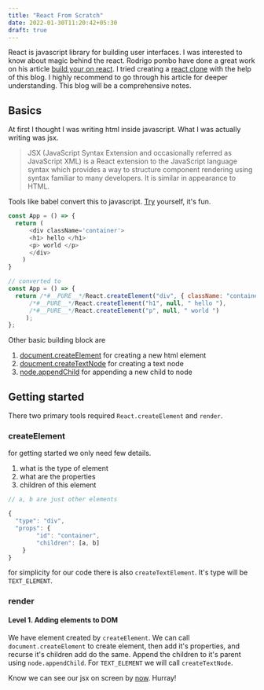 ```yaml
---
title: "React From Scratch"
date: 2022-01-30T11:20:42+05:30
draft: true
---
```


React is javascript library for building user interfaces. I was
interested to know about magic behind the react. Rodrigo pombo
have done a great work on his article [build your on react](https://pomb.us/build-your-own-react/).
I tried creating a [react clone](https://github.com/twentyse7en) with the help of this blog.
I highly recommend to go through his article for deeper understanding.
This blog will be a comprehensive notes.

## Basics
At first I thought I was writing html inside javascript. What I was
actually writing was jsx.

> JSX (JavaScript Syntax Extension and occasionally referred as JavaScript XML)
> is a React extension to the JavaScript language syntax which provides
> a way to structure component rendering using syntax familiar to many
> developers. It is similar in appearance to HTML.

Tools like babel convert this to javascript. [Try](https://babeljs.io/repl) yourself,
it's fun.
```js
const App = () => {
  return (
      <div className='container'>
	  <h1> hello </h1>
	  <p> world </p>
      </div>
    )
}

// converted to
const App = () => {
  return /*#__PURE__*/React.createElement("div", { className: "container"},
	  /*#__PURE__*/React.createElement("h1", null, " hello "),
	  /*#__PURE__*/React.createElement("p", null, " world ")
	 );
};
```

Other basic building block are
1. [document.createElement](https://developer.mozilla.org/en-US/docs/Web/API/Document/createElement) for creating a new html element
2. [doucment.createTextNode](https://developer.mozilla.org/en-US/docs/Web/API/Document/createTextNode) for creating a text node
3. [node.appendChild](https://developer.mozilla.org/en-US/docs/Web/API/Node/appendChild) for appending a new child to node

## Getting started

There two primary tools required `React.createElement` and `render`.

### createElement
for getting started we only need few details.
1. what is the type of element
2. what are the properties
3. children of this element

```js
// a, b are just other elements

{
  "type": "div",
  "props": {
	    "id": "container",
	    "children": [a, b]
    }
}
```
for simplicity for our code there is also `createTextElement`. It's type will
be `TEXT_ELEMENT`.

### render

#### Level 1. Adding elements to DOM

We have element created by `createElement`. We can call `document.createElement`
to create element, then add it's properties, and recurse it's children add do the
same. Append the children to it's parent using `node.appendChild`.
For `TEXT_ELEMENT` we will call `createTextNode`.

Know we can see our jsx on screen by [now](). Hurray!

